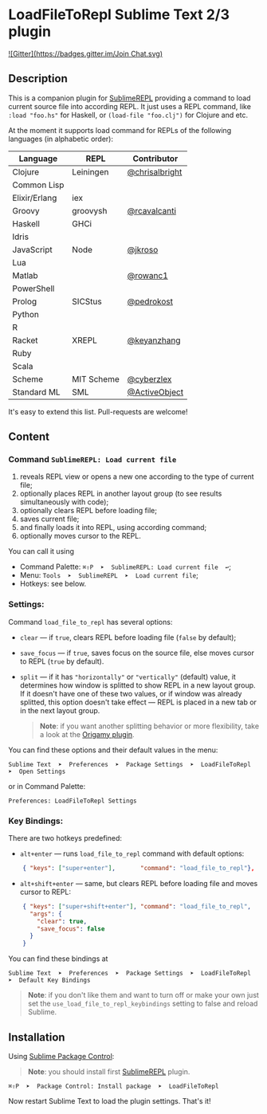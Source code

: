 # LoadFileToRepl Sublime Text 2/3 plugin

[![Gitter](https://badges.gitter.im/Join Chat.svg)](https://gitter.im/laughedelic/LoadFileToRepl?utm_source=badge&utm_medium=badge&utm_campaign=pr-badge)

## Description

This is a companion plugin for [SublimeREPL](http://github.com/wuub/SublimeREPL) providing a command to load current source file into according REPL. It just uses a REPL command, like `:load "foo.hs"` for Haskell, or `(load-file "foo.clj")` for Clojure and etc.

At the moment it supports load command for REPLs of the following languages (in alphabetic order):

|    Language   |    REPL    |                              Contributor                               |
| ------------- | ---------- | ---------------------------------------------------------------------- |
| Clojure       | Leiningen  | [@chrisalbright](https://github.com/laughedelic/LoadFileToRepl/pull/6) |
| Common Lisp   |            |                                                                        |
| Elixir/Erlang | iex        |                                                                        |
| Groovy        | groovysh   | [@rcavalcanti](https://github.com/laughedelic/LoadFileToRepl/pull/15)  |
| Haskell       | GHCi       |                                                                        |
| Idris         |            |                                                                        |
| JavaScript    | Node       | [@jkroso](https://github.com/laughedelic/LoadFileToRepl/pull/9)        |
| Lua           |            |                                                                        |
| Matlab        |            | [@rowanc1](https://github.com/laughedelic/LoadFileToRepl/pull/17)      |
| PowerShell    |            |                                                                        |
| Prolog        | SICStus    | [@pedrokost](https://github.com/laughedelic/LoadFileToRepl/pull/21)    |
| Python        |            |                                                                        |
| R             |            |                                                                        |
| Racket        | XREPL      | [@keyanzhang](https://github.com/laughedelic/LoadFileToRepl/pull/30)   |
| Ruby          |            |                                                                        |
| Scala         |            |                                                                        |
| Scheme        | MIT Scheme | [@cyberzlex](https://github.com/laughedelic/LoadFileToRepl/pull/19)    |
| Standard ML   | SML        | [@ActiveObject](https://github.com/laughedelic/LoadFileToRepl/pull/8)  |

It's easy to extend this list. Pull-requests are welcome!


## Content

### Command `SublimeREPL: Load current file`

1. reveals REPL view or opens a new one according to the type of current file;
1. optionally places REPL in another layout group (to see results simultaneously with code);
1. optionally clears REPL before loading file;
1. saves current file;
1. and finally loads it into REPL, using according command;
1. optionally moves cursor to the REPL.

You can call it using 

* Command Palette: `⌘⇧P  ➤  SublimeREPL: Load current file  ↩`;
* Menu: `Tools  ➤  SublimeREPL  ➤  Load current file`;
* Hotkeys: see below.


### Settings:

Command `load_file_to_repl` has several options:

* `clear` — if `true`, clears REPL before loading file (`false` by default);
* `save_focus` — if `true`, saves focus on the source file, else moves cursor to REPL (`true` by default).
* `split` —  if it has `"horizontally"` or `"vertically"` (default) value, it determines how window is splitted to show REPL in a new layout group. If it doesn't have one of these two values, or if window was already splitted, this option doesn't take effect — REPL is placed in a new tab or in the next layout group.

   > **Note**: if you want another splitting behavior or more flexibility, take a look at the [Origamy plugin](https://github.com/SublimeText/Origami/).

You can find these options and their default values in the menu:

	Sublime Text  ➤  Preferences  ➤  Package Settings  ➤  LoadFileToRepl  ➤  Open Settings

or in Command Palette:

	Preferences: LoadFileToRepl Settings



### Key Bindings:

There are two hotkeys predefined:

* `alt+enter` — runs `load_file_to_repl` command with default options:

```json
	{ "keys": ["super+enter"], 		 "command": "load_file_to_repl"},
```

* `alt+shift+enter` — same, but clears REPL before loading file and moves cursor to REPL:

```json
	{ "keys": ["super+shift+enter"], "command": "load_file_to_repl", 
	  "args": {
	  	"clear": true,
	  	"save_focus": false
	  }
	}
```

You can find these bindings at

	Sublime Text  ➤  Preferences  ➤  Package Settings  ➤  LoadFileToRepl  ➤  Default Key Bindings

> **Note**: if you don't like them and want to turn off or make your own just set the `use_load_file_to_repl_keybindings` setting to false and reload Sublime.


## Installation

Using [Sublime Package Control](http://wbond.net/sublime_packages/package_control):

> **Note**: you should install first [SublimeREPL](http://github.com/wuub/SublimeREPL) plugin.

	⌘⇧P  ➤  Package Control: Install package  ➤  LoadFileToRepl

Now restart Sublime Text to load the plugin settings. That's it!
